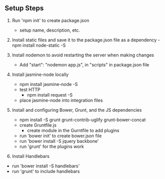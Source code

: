 ## Setup Steps 
1. Run 'npm init' to create package.json
   - setup name, description, etc.

2. Install static files and save it to the package.json file as a dependency
    -npm install node-static -S

3. Install nodemon to avoid restarting the server when making changes
   - Add "start": "nodemon app.js", in "scripts" in package.json file

4. Install jasmine-node locally
   - npm install jasmine-node -S
    - test HTTP
      - npm install request -S
   - place jasmine-node into integration files

5. Install and configuring Bower, Grunt, and the JS dependencies
   - npm install -S grunt grunt-contrib-uglify grunt-bower-concat
   - create Gruntfile.js
      - create module in the Gurntfile to add plugins
   - run 'bower init' to create bower.json file
   - run 'bower install -S jquery backbone'
   - run 'grunt' for the plugins work 

6. Install Handlebars
  - run 'bower install -S handlebars'
  - run 'grunt' to include handlebars 